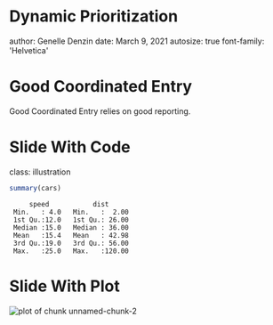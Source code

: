 Dynamic Prioritization
========================================================
author: Genelle Denzin
date: March 9, 2021
autosize: true
font-family: 'Helvetica'

Good Coordinated Entry 
========================================================

Good Coordinated Entry relies on good reporting.

Slide With Code
========================================================

class: illustration


```r
summary(cars)
```

```
     speed           dist       
 Min.   : 4.0   Min.   :  2.00  
 1st Qu.:12.0   1st Qu.: 26.00  
 Median :15.0   Median : 36.00  
 Mean   :15.4   Mean   : 42.98  
 3rd Qu.:19.0   3rd Qu.: 56.00  
 Max.   :25.0   Max.   :120.00  
```

Slide With Plot
========================================================

![plot of chunk unnamed-chunk-2](NAEH2021DynamicPrioritization-figure/unnamed-chunk-2-1.png)
